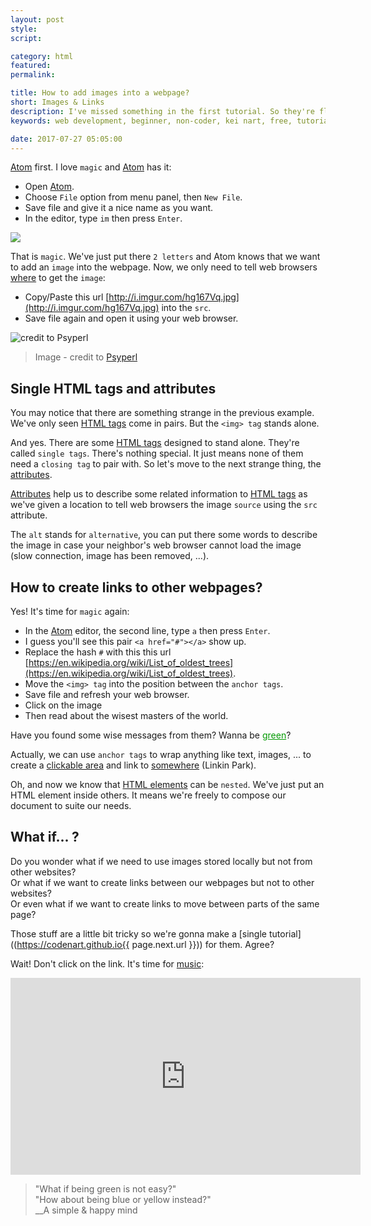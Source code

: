 ```yaml
---
layout: post
style:
script:

category: html
featured:
permalink:

title: How to add images into a webpage?
short: Images & Links
description: I've missed something in the first tutorial. So they're flying over here. <br>Adding images into your webpage, creating links. <br>And... see Atom in Action.
keywords: web development, beginner, non-coder, kei nart, free, tutorial, coding, programming, code nart, html, image, link

date: 2017-07-27 05:05:00
---
```


[Atom](https://codenart.github.io/begin/#how-to-have-fun-doing-a-boring-task)
first. I love `magic` and
[Atom](https://codenart.github.io/begin/#how-to-have-fun-doing-a-boring-task)
has it:

- Open [Atom](https://codenart.github.io/begin/#how-to-have-fun-doing-a-boring-task).
- Choose `File` option from menu panel, then `New File`.
- Save file and give it a nice name as you want.
- In the editor, type `im` then press `Enter`.

![](/images/atom.jpg)

That is `magic`. We've just put there `2 letters` and Atom knows that we want
to add an `image` into the webpage. Now, we only need to tell web browsers
[where](http://i.imgur.com/hg167Vq.jpg) to get the `image`:

- Copy/Paste this url [http://i.imgur.com/hg167Vq.jpg](http://i.imgur.com/hg167Vq.jpg)
into the `src`.
- Save file again and open it using your web browser.

![credit to Psyperl](/images/trees.jpg)

> Image - credit to [Psyperl](https://github.com/psyperl)

## Single HTML tags and attributes

You may notice that there are something strange in the previous example. We've
only seen [HTML tags](https://developer.mozilla.org/en/docs/Web/HTML/Element)
come in pairs. But the `<img> tag` stands alone.

And yes. There are some [HTML tags](https://developer.mozilla.org/en/docs/Web/HTML/Element)
designed to stand alone. They're called `single tags`. There's nothing special.
It just means none of them need a `closing tag` to pair with. So let's move to
the next strange thing, the [attributes](https://developer.mozilla.org/en-US/docs/Web/HTML/Attributes).

[Attributes](https://developer.mozilla.org/en-US/docs/Web/HTML/Attributes) help
us to describe some related information to
[HTML tags](https://developer.mozilla.org/en/docs/Web/HTML/Element) as we've
given a location to tell web browsers the image `source` using the `src`
attribute.

The `alt` stands for `alternative`, you can put there some words to describe the
image in case your neighbor's web browser cannot load the image (slow connection,
image has been removed, ...).

## How to create links to other webpages?

Yes! It's time for `magic` again:

- In the
[Atom](https://codenart.github.io/begin/#how-to-have-fun-doing-a-boring-task)
editor, the second line, type `a` then press `Enter`.
- I guess you'll see this pair `<a href="#"></a>` show up.
- Replace the hash `#` with this this url
[https://en.wikipedia.org/wiki/List_of_oldest_trees](https://en.wikipedia.org/wiki/List_of_oldest_trees).
- Move the `<img> tag` into the position between the `anchor tags`.
- Save file and refresh your web browser.
- Click on the image
- Then read about the wisest masters of the world.

<script src="https://gist.github.com/codenart/52baa4b077a7d30928c7019fdf357a7e.js"></script>

Have you found some wise messages from them? Wanna be
<a style="color: #009900" href="https://www.youtube.com/watch?v=rRZ-IxZ46ng">green</a>?

Actually, we can use `anchor tags` to wrap anything like text, images, ... to
create a [clickable area](https://www.youtube.com/watch?v=zsCD5XCu6CM) and link to
[somewhere](https://www.youtube.com/watch?v=zsCD5XCu6CM) (Linkin Park).

Oh, and now we know that
[HTML elements](https://developer.mozilla.org/en/docs/Web/HTML/Element) can be
`nested`. We've just put an HTML element inside others. It means we're freely to
compose our document to suite our needs.

## What if... ?

Do you wonder what if we need to use images stored locally but not from other websites?  
Or what if we want to create links between our webpages but not to other websites?  
Or even what if we want to create links to move between parts of the same page?

Those stuff are a little bit tricky so we're gonna make a
[single tutorial]((https://codenart.github.io{{ page.next.url }})) for them. Agree?

Wait! Don't click on the link. It's time for
[music](https://www.youtube.com/watch?v=rRZ-IxZ46ng):

<div class="video">
   <iframe width="560" height="315"
           src="https://www.youtube.com/embed/rRZ-IxZ46ng"
           frameborder="0" allowfullscreen>
   </iframe>
</div>

> "What if being green is not easy?"  
> "How about being blue or yellow instead?"  
> __A simple & happy mind
